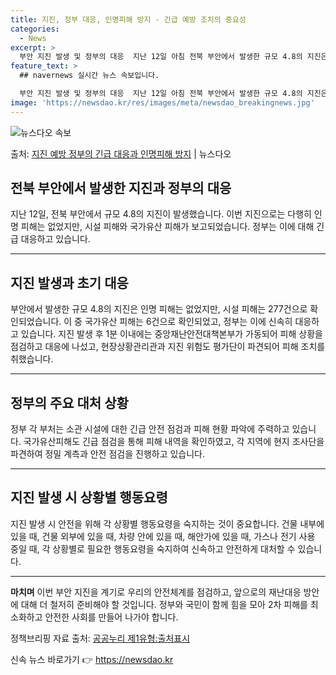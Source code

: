 ```yaml
---
title: 지진, 정부 대응, 인명피해 방지 - 긴급 예방 조치의 중요성
categories:
  - News
excerpt: >
  부안 지진 발생 및 정부의 대응  지난 12일 아침 전북 부안에서 발생한 규모 4.8의 지진은 여러모로 주목…
feature_text: >
  ## navernews 실시간 뉴스 속보입니다.

  부안 지진 발생 및 정부의 대응  지난 12일 아침 전북 부안에서 발생한 규모 4.8의 지진은 여러모로 주목…
image: 'https://newsdao.kr/res/images/meta/newsdao_breakingnews.jpg'
---
```


![뉴스다오 속보](https://newsdao.kr/res/images/meta/newsdao_breakingnews.jpg)

<p>출처: <a href="https://newsdao.kr/4221" rel="dofollow">지진 예방 정부의 긴급 대응과 인명피해 방지</a> | 뉴스다오</p>

## 전북 부안에서 발생한 지진과 정부의 대응

지난 12일, 전북 부안에서 규모 4.8의 지진이 발생했습니다. 이번 지진으로는 다행히 인명 피해는 없었지만, 시설 피해와 국가유산 피해가 보고되었습니다. 정부는 이에 대해 긴급 대응하고 있습니다.

---

## 지진 발생과 초기 대응

부안에서 발생한 규모 4.8의 지진은 인명 피해는 없었지만, 시설 피해는 277건으로 확인되었습니다. 이 중 국가유산 피해는 6건으로 확인되었고, 정부는 이에 신속히 대응하고 있습니다. 지진 발생 후 1분 이내에는 중앙재난안전대책본부가 가동되어 피해 상황을 점검하고 대응에 나섰고, 현장상황관리관과 지진 위험도 평가단이 파견되어 피해 조치를 취했습니다.

---

## 정부의 주요 대처 상황

정부 각 부처는 소관 시설에 대한 긴급 안전 점검과 피해 현황 파악에 주력하고 있습니다. 국가유산피해도 긴급 점검을 통해 피해 내역을 확인하였고, 각 지역에 현지 조사단을 파견하여 정밀 계측과 안전 점검을 진행하고 있습니다.

---

## 지진 발생 시 상황별 행동요령

지진 발생 시 안전을 위해 각 상황별 행동요령을 숙지하는 것이 중요합니다. 건물 내부에 있을 때, 건물 외부에 있을 때, 차량 안에 있을 때, 해안가에 있을 때, 가스나 전기 사용 중일 때, 각 상황별로 필요한 행동요령을 숙지하여 신속하고 안전하게 대처할 수 있습니다.

---

**마치며**
이번 부안 지진을 계기로 우리의 안전체계를 점검하고, 앞으로의 재난대응 방안에 대해 더 철저히 준비해야 할 것입니다. 정부와 국민이 함께 힘을 모아 2차 피해를 최소화하고 안전한 사회를 만들어 나가야 합니다.

정책브리핑 자료 출처: [공공누리 제1유형:출처표시](https://www.korea.kr) 

신속 뉴스 바로가기 👉 <a href="https://newsdao.kr" rel="dofollow">https://newsdao.kr</a>


